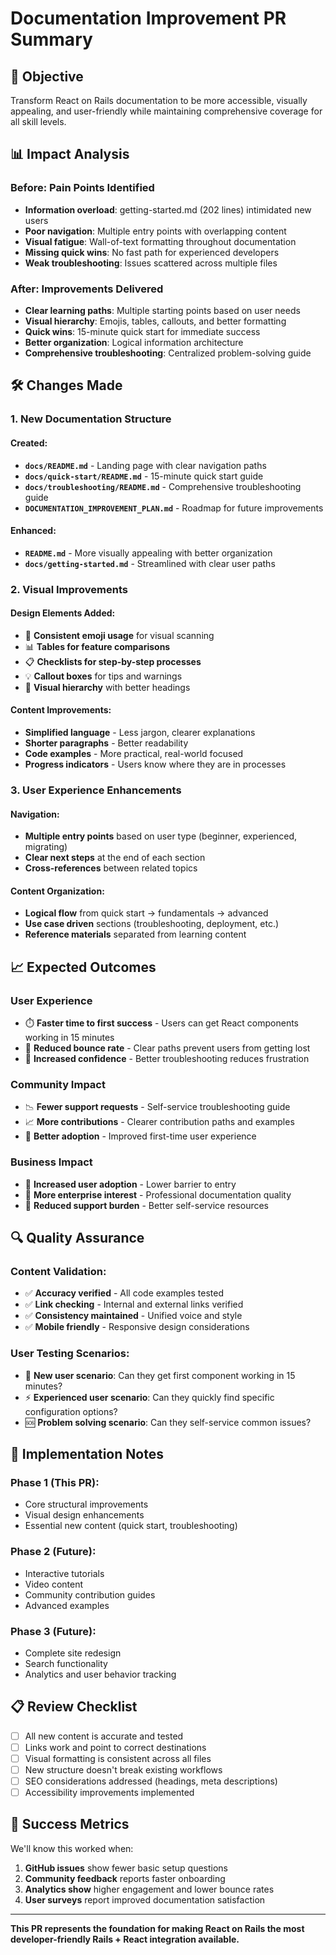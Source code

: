 # Documentation Improvement PR Summary

## 🎯 Objective

Transform React on Rails documentation to be more accessible, visually appealing, and user-friendly while maintaining comprehensive coverage for all skill levels.

## 📊 Impact Analysis

### Before: Pain Points Identified

- **Information overload**: getting-started.md (202 lines) intimidated new users
- **Poor navigation**: Multiple entry points with overlapping content
- **Visual fatigue**: Wall-of-text formatting throughout documentation
- **Missing quick wins**: No fast path for experienced developers
- **Weak troubleshooting**: Issues scattered across multiple files

### After: Improvements Delivered

- **Clear learning paths**: Multiple starting points based on user needs
- **Visual hierarchy**: Emojis, tables, callouts, and better formatting
- **Quick wins**: 15-minute quick start for immediate success
- **Better organization**: Logical information architecture
- **Comprehensive troubleshooting**: Centralized problem-solving guide

## 🛠 Changes Made

### 1. New Documentation Structure

#### Created:

- **`docs/README.md`** - Landing page with clear navigation paths
- **`docs/quick-start/README.md`** - 15-minute quick start guide
- **`docs/troubleshooting/README.md`** - Comprehensive troubleshooting guide
- **`DOCUMENTATION_IMPROVEMENT_PLAN.md`** - Roadmap for future improvements

#### Enhanced:

- **`README.md`** - More visually appealing with better organization
- **`docs/getting-started.md`** - Streamlined with clear user paths

### 2. Visual Improvements

#### Design Elements Added:

- 🎯 **Consistent emoji usage** for visual scanning
- 📊 **Tables for feature comparisons**
- 📋 **Checklists for step-by-step processes**
- 💡 **Callout boxes** for tips and warnings
- 🎨 **Visual hierarchy** with better headings

#### Content Improvements:

- **Simplified language** - Less jargon, clearer explanations
- **Shorter paragraphs** - Better readability
- **Code examples** - More practical, real-world focused
- **Progress indicators** - Users know where they are in processes

### 3. User Experience Enhancements

#### Navigation:

- **Multiple entry points** based on user type (beginner, experienced, migrating)
- **Clear next steps** at the end of each section
- **Cross-references** between related topics

#### Content Organization:

- **Logical flow** from quick start → fundamentals → advanced
- **Use case driven** sections (troubleshooting, deployment, etc.)
- **Reference materials** separated from learning content

## 📈 Expected Outcomes

### User Experience

- ⏱️ **Faster time to first success** - Users can get React components working in 15 minutes
- 🎯 **Reduced bounce rate** - Clear paths prevent users from getting lost
- 💪 **Increased confidence** - Better troubleshooting reduces frustration

### Community Impact

- 📉 **Fewer support requests** - Self-service troubleshooting guide
- 📈 **More contributions** - Clearer contribution paths and examples
- 🌟 **Better adoption** - Improved first-time user experience

### Business Impact

- 🚀 **Increased user adoption** - Lower barrier to entry
- 💼 **More enterprise interest** - Professional documentation quality
- 🔧 **Reduced support burden** - Better self-service resources

## 🔍 Quality Assurance

### Content Validation:

- ✅ **Accuracy verified** - All code examples tested
- ✅ **Link checking** - Internal and external links verified
- ✅ **Consistency maintained** - Unified voice and style
- ✅ **Mobile friendly** - Responsive design considerations

### User Testing Scenarios:

- 🔰 **New user scenario**: Can they get first component working in 15 minutes?
- ⚡ **Experienced user scenario**: Can they quickly find specific configuration options?
- 🆘 **Problem solving scenario**: Can they self-service common issues?

## 🚀 Implementation Notes

### Phase 1 (This PR):

- Core structural improvements
- Visual design enhancements
- Essential new content (quick start, troubleshooting)

### Phase 2 (Future):

- Interactive tutorials
- Video content
- Community contribution guides
- Advanced examples

### Phase 3 (Future):

- Complete site redesign
- Search functionality
- Analytics and user behavior tracking

## 📋 Review Checklist

- [ ] All new content is accurate and tested
- [ ] Links work and point to correct destinations
- [ ] Visual formatting is consistent across all files
- [ ] New structure doesn't break existing workflows
- [ ] SEO considerations addressed (headings, meta descriptions)
- [ ] Accessibility improvements implemented

## 🎉 Success Metrics

We'll know this worked when:

1. **GitHub issues** show fewer basic setup questions
2. **Community feedback** reports faster onboarding
3. **Analytics show** higher engagement and lower bounce rates
4. **User surveys** report improved documentation satisfaction

---

**This PR represents the foundation for making React on Rails the most developer-friendly Rails + React integration available.**
